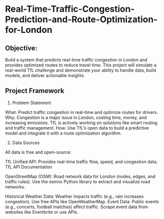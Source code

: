 # Real-Time-Traffic-Congestion-Prediction-and-Route-Optimization-for-London

## Objective: 
Build a system that predicts real-time traffic congestion in London and provides optimized routes to reduce travel time. This project will simulate a real-world TfL challenge and demonstrate your ability to handle data, build models, and deliver actionable insights.

## Project Framework

1. Problem Statement

What: Predict traffic congestion in real-time and optimize routes for drivers.
Why: Congestion is a major issue in London, costing time, money, and increasing emissions. TfL is actively working on solutions like smart routing and traffic management.
How: Use TfL’s open data to build a predictive model and integrate it with a route optimization algorithm.

2. Data Sources

All data is free and open-source:

TfL Unified API:
Provides real-time traffic flow, speed, and congestion data.
TfL API Documentation

OpenStreetMap (OSM):
Road network data for London (nodes, edges, and traffic rules).
Use the osmnx Python library to extract and visualize road networks.

Historical Weather Data:
Weather impacts traffic (e.g., rain increases congestion).
Use free APIs like OpenWeatherMap.
Event Data:
Public events (e.g., concerts, football matches) affect traffic.
Scrape event data from websites like Eventbrite or use APIs.
